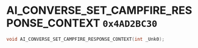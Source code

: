 # AI_CONVERSE_SET_CAMPFIRE_RESPONSE_CONTEXT `0x4AD2BC30`

```cpp
void AI_CONVERSE_SET_CAMPFIRE_RESPONSE_CONTEXT(int _Unk0);
```